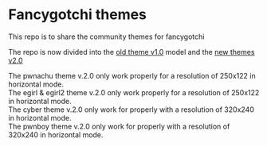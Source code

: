 # Fancygotchi themes
This repo is to share the community themes for fancygotchi

The repo is now divided into the [old theme v1.0](https://github.com/V0r-T3x/Fancygotchi_themes/tree/main/fancygotchi_1.0/themes) model and the [new themes v2.0](https://github.com/V0r-T3x/Fancygotchi_themes/tree/main/fancygotchi_2.0/themes)  

The pwnachu theme v.2.0 only work properly for a resolution of 250x122 in horizontal mode.  
The egirl & egirl2 theme v.2.0 only work properly for a resolution of 250x122 in horizontal mode.  
The cyber theme v.2.0 only work for properly with a resolution of 320x240 in horizontal mode.  
The pwnboy theme v.2.0 only work for properly with a resolution of 320x240 in horizontal mode.  
